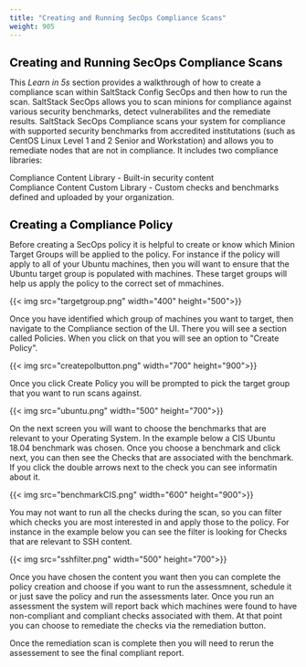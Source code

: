 ```yaml
---
title: "Creating and Running SecOps Compliance Scans"
weight: 905
---
```


<h1 style="color:black;font-size:20px;">Creating and Running SecOps Compliance Scans</h1>

This <i>Learn in 5s</i> section provides a walkthrough of how to create a compliance scan within SaltStack Config SecOps and then how to run the scan. SaltStack SecOps allows you to scan minions for compliance against various security benchmarks, detect vulnerabilites and the remediate results. SaltStack SecOps Compliance scans your system for compliance with supported security benchmarks from accredited institutations (such as CentOS Linux Level 1 and 2 Senior and Workstation) and allows you to remediate nodes that are not in compliance. It includes two compliance libraries:
<br>

Compliance Content Library - Built-in security content<br>
Compliance Content Custom Library - Custom checks and benchmarks defined and uploaded by your organization.
<br>
<h1 style="color:black;font-size:20px;">Creating a Compliance Policy</h1>

Before creating a SecOps policy it is helpful to create or know which Minion Target Groups will be applied to the policy. For instance if the policy will apply to all of your Ubuntu machines, then you will want to ensure that the Ubuntu target group is populated with machines. These target groups will help us apply the policy to the correct set of mmachines.

{{< img src="targetgroup.png" width="400" height="500">}}

Once you have identified which group of machines you want to target, then navigate to the Compliance section of the UI. There you will see a section called Policies. When you click on that you will see an option to "Create Policy".


{{< img src="createpolbutton.png" width="700" height="900">}}

Once you click Create Policy you will be prompted to pick the target group that you want to run scans against.

{{< img src="ubuntu.png" width="500" height="700">}}

On the next screen you will want to choose the benchmarks that are relevant to your Operating System. In the example below a CIS Ubuntu 18.04 benchmark was chosen. Once you choose a benchmark and click next, you can then see the Checks that are associated with the benchmark. If you click the double arrows next to the check you can see informatin about it.


{{< img src="benchmarkCIS.png" width="600" height="900">}}

You may not want to run all the checks during the scan, so you can filter which checks you are most interested in and apply those to the policy. For instance in the example below you can see the filter is looking for Checks that are relevant to SSH content.

{{< img src="sshfilter.png" width="500" height="700">}}

Once you have chosen the content you want then you can complete the policy creation and choose if you want to run the assessmnent, schedule it or just save the policy and run the assessments later. Once you run an assessment the system will report back which machines were found to have non-compliant and compliant checks associated with them. At that point you can choose to remediate the checks via the remediation button.



Once the remediation scan is complete then you will need to rerun the assessement to see the final compliant report. 

